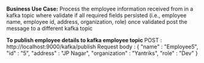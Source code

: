 **Business Use Case:**
Process the employee information received from in a kafka topic where validate if all required fields persisted (i.e., employee name, employee id, address, organization, role) once validated post the message to a different kafka topic

**To publish employee details to kafka employee topic**
POST :  http://localhost:9000/kafka/publish
Request body :
{
    "name" : "Employee5",
    "id" : "5",
    "address" : "JP Nagar",
    "organization" : "Yantriks",
    "role" : "Dev"
}